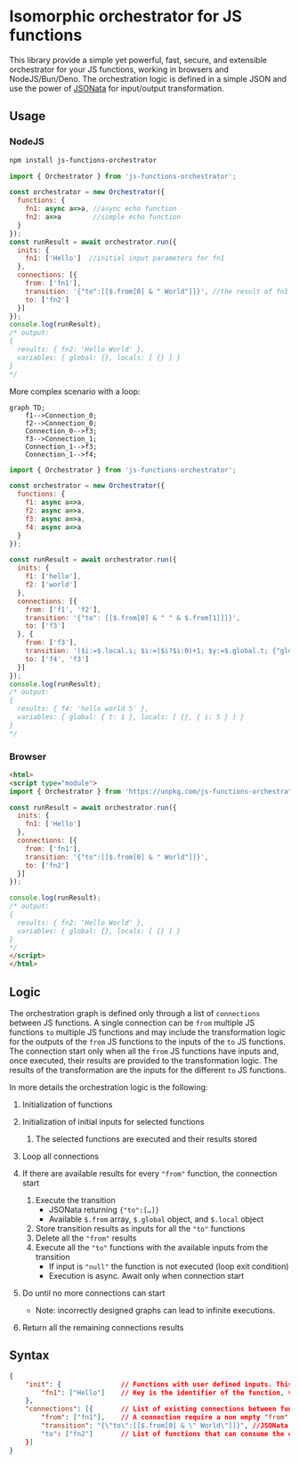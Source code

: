 # Isomorphic orchestrator for JS functions

This library provide a simple yet powerful, fast, secure, and extensible orchestrator for your JS functions, working in browsers and NodeJS/Bun/Deno.
The orchestration logic is defined in a simple JSON and use the power of [JSONata](https://jsonata.org/) for input/output transformation.

## Usage

### NodeJS

```sh
npm install js-functions-orchestrator
```

```js
import { Orchestrator } from 'js-functions-orchestrator';

const orchestrator = new Orchestrator({
  functions: {
    fn1: async a=>a, //async echo function
    fn2: a=>a        //simple echo function
  }
});
const runResult = await orchestrator.run({
  inits: {
    fn1: ['Hello']  //initial input parameters for fn1
  },
  connections: [{
    from: ['fn1'],
    transition: '{"to":[[$.from[0] & " World"]]}', //the result of fn1 (the string "Hello") is combined with the string " World" and used as input for fn2
    to: ['fn2']
  }]
});
console.log(runResult);
/* output:
{
  results: { fn2: 'Hello World' },
  variables: { global: {}, locals: [ {} ] }
}
*/
```

More complex scenario with a loop:
```mermaid
graph TD;
    f1-->Connection_0;
    f2-->Connection_0;
    Connection_0-->f3;
    f3-->Connection_1;
    Connection_1-->f3;
    Connection_1-->f4;
```
```js
import { Orchestrator } from 'js-functions-orchestrator';

const orchestrator = new Orchestrator({
  functions: {
    f1: async a=>a,
    f2: async a=>a,
    f3: async a=>a,
    f4: async a=>a
  }
});

const runResult = await orchestrator.run({
  inits: {
    f1: ['hello'],
    f2: ['world']
  },
  connections: [{
    from: ['f1', 'f2'],
    transition: '{"to": [[$.from[0] & " " & $.from[1]]]}',
    to: ['f3']
  }, {
    from: ['f3'],
    transition: '($i:=$.local.i; $i:=($i?$i:0)+1; $y:=$.global.t; {"global":{"t":1}, "local":{"i":$i}, "to": [[$.from[0] & " " & $string($i)], $i<5?[[$.from[0]]]:null]})',
    to: ['f4', 'f3']
  }]
});
console.log(runResult);
/* output:
{
  results: { f4: 'hello world 5' },
  variables: { global: { t: 1 }, locals: [ {}, { i: 5 } ] }
}
*/
```

### Browser

```html
<html>
<script type="module">
import { Orchestrator } from 'https://unpkg.com/js-functions-orchestrator/index.min.js';

const runResult = await orchestrator.run({
  inits: {
    fn1: ['Hello']
  },
  connections: [{
    from: ['fn1'],
    transition: '{"to":[[$.from[0] & " World"]]}',
    to: ['fn2']
  }]
});

console.log(runResult);
/* output:
{
  results: { fn2: 'Hello World' },
  variables: { global: {}, locals: [ {} ] }
}
*/
</script>
</html>
```

## Logic

The orchestration graph is defined only through a list of `connections` between JS functions. A single connection can be `from` multiple JS functions `to` multiple JS functions and may include the transformation logic for the outputs of the `from` JS functions to the inputs of the `to` JS functions. The connection start only when all the `from` JS functions have inputs and, once executed, their results are provided to the transformation logic. The results of the transformation are the inputs for the different `to` JS functions.

In more details the orchestration logic is the following:

1. Initialization of functions

2. Initialization of initial inputs for selected functions
    1. The selected functions are executed and their results stored

3. Loop all connections

4. If there are available results for every `"from"` function, the connection start
    1. Execute the transition
        - JSONata returning `{"to":[…]}`
        - Available `$.from` array, `$.global` object, and `$.local` object
    2. Store transition results as inputs for all the `"to"` functions
    3. Delete all the `"from"` results
    4. Execute all the `"to"` functions with the available inputs from the transition
        - If input is `"null"` the function is not executed (loop exit condition)
        - Execution is async. Await only when connection start

5. Do until no more connections can start
    - Note: incorrectly designed graphs can lead to infinite executions.

6. Return all the remaining connections results


## Syntax

```json
{
    "init": {               // Functions with user defined inputs. This functions will start the orchestration.
        "fn1": ["Hello"]    // Key is the identifier of the function, value is the array of expected parameters.
    },
    "connections": [{       // List of existing connections between functions (order is not important). The orchestrator will loop the connections untill no one can start.
        "from": ["fn1"],    // A connection require a non empty "from" array, containing the identifier of the functions that origin the connection. The connection start only when all the functions in the "from" have an array of parameter defined (or from "init" or from results of another connection). In this case all the "from" functions are executed, and their results are available in the JSONata of the "transition".
        "transition": "{\"to\":[[$.from[0] & \" World\"]]}", //JSONata expression that must return at least the JSON { "to": [] }. "to" must be an array of the same size of the "connection.to" array, containing an array of input parameters for the relative "connection.to function". Additionally it can return "global", and "local", to store respectively globally and locally scoped variables (a global variable is visible in all the connection transition, while a local variable only in the same transition but across multiple execution). If the transition is not provided the output of the "from" functions are provided directly as inputs to the "to" functions. In such case "from" and "to" array must be of the same size.
        "to": ["fn2"]       // List of functions that can consume the output of the "transition" as their inputs. The functions are executed and next connection is checked until no more connections can start. 
    }]
}
```